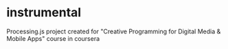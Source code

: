 instrumental
============

Processing.js project created for "Creative Programming for Digital Media &amp; Mobile Apps" course in coursera

